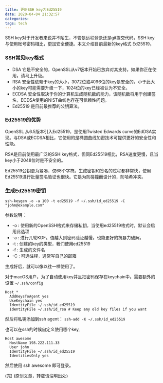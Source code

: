 ```yaml
---
title: 更新SSH key为Ed25519
date: 2020-04-04 21:32:57
categories:
tags: tech
---
```

SSH key对于开发者来说并不陌生，不管是远程登录还是git提交代码，SSH key与使用账号密码相比，更加安全便捷。本文介绍目前最新的key格式 Ed25519。
<!--more-->  

### SSH常见key格式 ###

* DSA 它是不安全的，OpenSSL从v7版本开始已放弃对其支持，如果你正在使用，请马上升级。
* RSA 安全性依赖于key的大小，3072位或4096位的key是安全的，小于此大小的key可能需要升级一下，1024位的key已经被认为不安全。
* ECDSA 安全性取决于你的计算机生成随机数的能力，该随机数将用于创建签名，ECDSA使用的NIST曲线也存在可信赖性问题。
* Ed25519 是目前最推荐的公钥算法。

### Ed25519的优势 ###

OpenSSL 从6.5版本引入Ed25519，是使用Twisted Edwards curve的EdDSA实现。与DSA或ECDSA相比，它使用的是椭圆曲线加密技术可提供更好的安全性和性能。

RSA是目前使用最广泛的SSH key格式，但同Ed25519相比，RSA速度更慢，且当key小于2048位时是不安全的。

Ed25519公钥更为紧凑，仅68个字符。生成密钥和签名的过程都非常快，使用Ed25519进行批量签名验证也很快。它是为防碰撞而设计的，防哈希冲突。

### 生成Ed25519密钥 ###

`ssh-keygen -o -a 100 -t ed25519 -f ~/.ssh/id_ed25519 -C "john@example.com"`

参数说明：

* -o : 使用新的OpenSSH格式来存储私钥，当使用ed25519格式时，默认会启用此选项
* -a : 进行几轮KDF。值越大则密码验证越慢，也能更好的抗暴力破解。
* -t : 创建的key的类型，我们使用ed25519
* -f : 生成的文件名
* -C : 可选注释，通常写自己的邮箱

生成好后，就可以像以往一样使用了。

对于macOS用户，为了自动使用key并且把密码保存在keychain中，需要额外的设置 `~/.ssh/config`

``` Text
Host *
  AddKeysToAgent yes
  UseKeychain yes
  IdentityFile ~/.ssh/id_ed25519
  IdentityFile ~/.ssh/id_rsa # Keep any old key files if you want
```

然后将私钥添加到ssh agent：
`ssh-add -K ~/.ssh/id_ed25519`

也可以在ssh的时候自定义使用哪个key,

``` Text
Host awesome
  HostName 198.222.111.33
  User john
  IdentityFile ~/.ssh/id_ed25519
  IdentitiesOnly yes
```

然后使用 ssh awesome 即可登录。

(完)
(原创文章，转载请注明出处)








